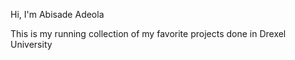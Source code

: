 Hi, I'm Abisade Adeola

This is my running collection of my favorite projects done in Drexel University
